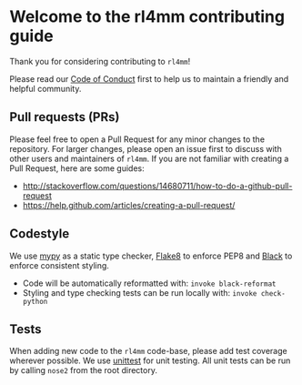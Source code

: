 # Welcome to the rl4mm contributing guide

Thank you for considering contributing to `rl4mm`!

Please read our [Code of Conduct](./CODE_OF_CONDUCT.md) first to help us to maintain a friendly and helpful community.

## Pull requests (PRs)

Please feel free to open a Pull Request for any minor changes to the repository. For larger changes, please open an 
issue first to discuss with other users and maintainers of `rl4mm`. If you are not familiar with creating a Pull 
Request, here are some guides:
- http://stackoverflow.com/questions/14680711/how-to-do-a-github-pull-request
- https://help.github.com/articles/creating-a-pull-request/

## Codestyle

We use [mypy](https://flake8.pycqa.org/en/latest/) as a static type checker, [Flake8](https://flake8.pycqa.org/en/latest/) to enforce PEP8 and [Black](https://black.readthedocs.io/en/stable/) to enforce consistent styling.

- Code will be automatically reformatted with: `invoke black-reformat`
- Styling and type checking tests can be run locally with: `invoke check-python`

## Tests

When adding new code to the `rl4mm` code-base, please add test coverage wherever possible.
We use [unittest](https://docs.python.org/2/library/unittest.html) for unit testing. All unit tests can be run by 
calling `nose2` from the root directory.
